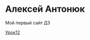 

# Алексей Антонюк
Мой первый сайт ДЗ
  
  
  [Урок12](https://iridosmium.github.io/FirstRep.github.io/ "Урок12")
